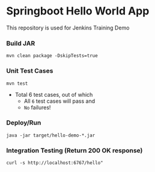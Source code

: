 # Springboot Hello World App
This repository is used for Jenkins Training Demo

### Build JAR
```
mvn clean package -DskipTests=true
```

### Unit Test Cases
```
mvn test
```
- Total 6 test cases, out of which
  - All `6` test cases will pass and 
  - `No` failures!
 
### Deploy/Run
```
java -jar target/hello-demo-*.jar 
```

### Integration Testing (Return 200 OK response)
```
curl -s http://localhost:6767/hello"
```
